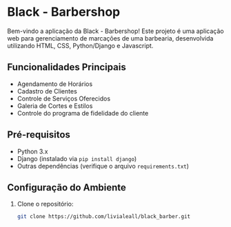 # Black - Barbershop

Bem-vindo a aplicação da Black - Barbershop! Este projeto é uma aplicação web para gerenciamento de marcações de uma barbearia, desenvolvida utilizando HTML, CSS, Python/Django e Javascript.

## Funcionalidades Principais

- Agendamento de Horários
- Cadastro de Clientes
- Controle de Serviços Oferecidos
- Galeria de Cortes e Estilos
- Controle do programa de fidelidade do cliente

## Pré-requisitos

- Python 3.x
- Django (instalado via `pip install django`)
- Outras dependências (verifique o arquivo `requirements.txt`)

## Configuração do Ambiente

1. Clone o repositório:
   ```bash
   git clone https://github.com/livialeall/black_barber.git
